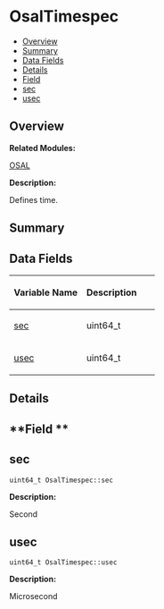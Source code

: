 # OsalTimespec<a name="EN-US_TOPIC_0000001055198146"></a>

-   [Overview](#section1083324194165633)
-   [Summary](#section753470759165633)
-   [Data Fields](#pub-attribs)
-   [Details](#section420225540165633)
-   [Field](#section1503176048165633)
-   [sec](#ac4a32c1da3586df9dc42f1aefac3fe0a)
-   [usec](#a767732d9496cf481818f157398c8755c)

## **Overview**<a name="section1083324194165633"></a>

**Related Modules:**

[OSAL](osal.md)

**Description:**

Defines time. 

## **Summary**<a name="section753470759165633"></a>

## Data Fields<a name="pub-attribs"></a>

<a name="table2046699622165633"></a>
<table><thead align="left"><tr id="row859450636165633"><th class="cellrowborder" valign="top" width="50%" id="mcps1.1.3.1.1"><p id="p1587219633165633"><a name="p1587219633165633"></a><a name="p1587219633165633"></a>Variable Name</p>
</th>
<th class="cellrowborder" valign="top" width="50%" id="mcps1.1.3.1.2"><p id="p879141297165633"><a name="p879141297165633"></a><a name="p879141297165633"></a>Description</p>
</th>
</tr>
</thead>
<tbody><tr id="row1347251752165633"><td class="cellrowborder" valign="top" width="50%" headers="mcps1.1.3.1.1 "><p id="p353748744165633"><a name="p353748744165633"></a><a name="p353748744165633"></a><a href="osaltimespec.md#ac4a32c1da3586df9dc42f1aefac3fe0a">sec</a></p>
</td>
<td class="cellrowborder" valign="top" width="50%" headers="mcps1.1.3.1.2 "><p id="p75742260165633"><a name="p75742260165633"></a><a name="p75742260165633"></a>uint64_t </p>
</td>
</tr>
<tr id="row133924104165633"><td class="cellrowborder" valign="top" width="50%" headers="mcps1.1.3.1.1 "><p id="p151564097165633"><a name="p151564097165633"></a><a name="p151564097165633"></a><a href="osaltimespec.md#a767732d9496cf481818f157398c8755c">usec</a></p>
</td>
<td class="cellrowborder" valign="top" width="50%" headers="mcps1.1.3.1.2 "><p id="p45259660165633"><a name="p45259660165633"></a><a name="p45259660165633"></a>uint64_t </p>
</td>
</tr>
</tbody>
</table>

## **Details**<a name="section420225540165633"></a>

## **Field **<a name="section1503176048165633"></a>

## sec<a name="ac4a32c1da3586df9dc42f1aefac3fe0a"></a>

```
uint64_t OsalTimespec::sec
```

 **Description:**

Second 

## usec<a name="a767732d9496cf481818f157398c8755c"></a>

```
uint64_t OsalTimespec::usec
```

 **Description:**

Microsecond 


